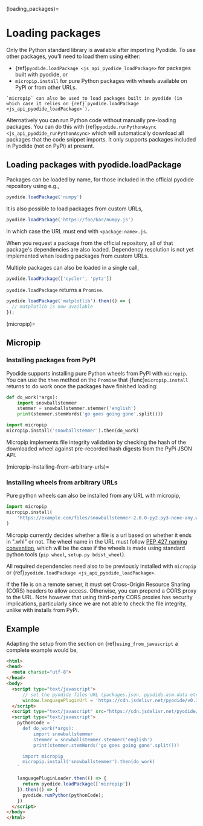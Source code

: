 (loading_packages)=
# Loading packages

Only the Python standard library is available after importing Pyodide.
To use other packages, you’ll need to load them using either:
 - {ref}`pyodide.loadPackage <js_api_pyodide_loadPackage>` for packages built
   with pyodide, or 
 - `micropip.install` for pure Python packages with wheels available on PyPi or
   from other URLs.

```{note}
`micropip` can also be used to load packages built in pyodide (in
which case it relies on {ref}`pyodide.loadPackage <js_api_pyodide_loadPackage>`).
```

Alternatively you can run Python code without manually pre-loading packages.
You can do this with {ref}`pyodide.runPythonAsync <js_api_pyodide_runPythonAsync>` 
which will automatically download all packages that the code snippet imports. 
It only supports packages included in Pyodide (not on PyPi) at present.

## Loading packages with pyodide.loadPackage

Packages can be loaded by name, for those included in the official pyodide
repository using e.g.,
```js
pyodide.loadPackage('numpy')
```
It is also possible to load packages from custom URLs,
```js
pyodide.loadPackage('https://foo/bar/numpy.js')
```
in which case the URL must end with `<package-name>.js`.

When you request a package from the official repository, all of that package's
dependencies are also loaded. Dependency resolution is not yet implemented
when loading packages from custom URLs.

Multiple packages can also be loaded in a single call,
```js
pyodide.loadPackage(['cycler', 'pytz'])
```

`pyodide.loadPackage` returns a `Promise`.

```javascript
pyodide.loadPackage('matplotlib').then(() => {
  // matplotlib is now available
});
```

(micropip)=
## Micropip

### Installing packages from PyPI

Pyodide supports installing pure Python wheels from PyPI with `micropip`. You
can use the `then` method on the `Promise` that {func}`micropip.install`
returns to do work once the packages have finished loading:

```py
def do_work(*args):
    import snowballstemmer
    stemmer = snowballstemmer.stemmer('english')
    print(stemmer.stemWords('go goes going gone'.split()))

import micropip
micropip.install('snowballstemmer').then(do_work)
```

Micropip implements file integrity validation by checking the hash of the
downloaded wheel against pre-recorded hash digests from the PyPi JSON API.

(micropip-installing-from-arbitrary-urls)=

### Installing wheels from arbitrary URLs

Pure python wheels can also be installed from any URL with micropip,
```py
import micropip
micropip.install(
    'https://example.com/files/snowballstemmer-2.0.0-py2.py3-none-any.whl'
)
```
Micropip currently decides whether a file is a url based on whether it ends in ".whl" or not.
The wheel name in the URL must follow [PEP 427 naming
convention](https://www.python.org/dev/peps/pep-0427/#file-format), which will
be the case if the wheels is made using standard python tools (`pip wheel`,
`setup.py bdist_wheel`).

All required dependencies need also to be previously installed with `micropip`
or {ref}`pyodide.loadPackage <js_api_pyodide_loadPackage>`.

If the file is on a remote server, it must set Cross-Origin Resource Sharing (CORS) headers to
allow access. Otherwise, you can prepend a CORS proxy to the URL. Note however
that using third-party CORS proxies has security implications, particularly
since we are not able to check the file integrity, unlike with installs from
PyPi.


## Example

Adapting the setup from the section on {ref}`using_from_javascript`
a complete example would be,

```html
<html>
<head>
  <meta charset="utf-8">
</head>
<body>
  <script type="text/javascript">
      // set the pyodide files URL (packages.json, pyodide.asm.data etc)
      window.languagePluginUrl = 'https://cdn.jsdelivr.net/pyodide/v0.16.1/full/';
  </script>
  <script type="text/javascript" src="https://cdn.jsdelivr.net/pyodide/v0.16.1/full/pyodide.js"></script>
  <script type="text/javascript">
    pythonCode = `
      def do_work(*args):
          import snowballstemmer
          stemmer = snowballstemmer.stemmer('english')
          print(stemmer.stemWords('go goes going gone'.split()))

      import micropip
      micropip.install('snowballstemmer').then(do_work)
    `

    languagePluginLoader.then(() => {
      return pyodide.loadPackage(['micropip'])
    }).then(() => {
      pyodide.runPython(pythonCode);
    })
  </script>
</body>
</html>
```
